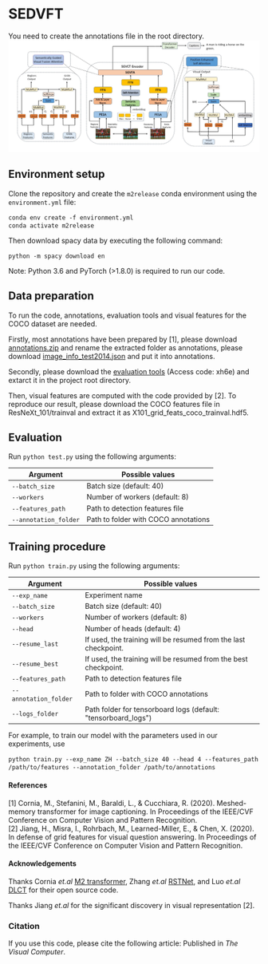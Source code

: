 # SEDVFT

 You need to create the annotations file in the root directory. <br/>
![Model](/Fig1.jpg "Moedl")

## Environment setup
Clone the repository and create the `m2release` conda environment using the `environment.yml` file:
```
conda env create -f environment.yml
conda activate m2release
```

Then download spacy data by executing the following command:
```
python -m spacy download en
```

Note: Python 3.6 and PyTorch (>1.8.0) is required to run our code. 

## Data preparation
To run the code, annotations, evaluation tools and visual features for the COCO dataset are needed.  

Firstly, most annotations have been prepared by [1], please download [annotations.zip](https://drive.google.com/file/d/1i8mqKFKhqvBr8kEp3DbIh9-9UNAfKGmE/view?usp=sharing) and rename the extracted folder as annotations, please download [image_info_test2014.json](http://images.cocodataset.org/annotations/image_info_test2014.zip) and put it into annotations. 

Secondly, please download the [evaluation tools](https://pan.baidu.com/s/1vP7Mt1gLLvn4HNxxOvSYxg) (Access code: xh6e) and extarct it in the project root directory.

Then, visual features are computed with the code provided by [2]. To reproduce our result, please download the COCO features file in ResNeXt_101/trainval and extract it as X101_grid_feats_coco_trainval.hdf5.

## Evaluation

Run `python test.py` using the following arguments:

| Argument | Possible values |
|------|------|
| `--batch_size` | Batch size (default: 40) |
| `--workers` | Number of workers (default: 8) |
| `--features_path` | Path to detection features file |
| `--annotation_folder` | Path to folder with COCO annotations |


## Training procedure
Run `python train.py` using the following arguments:

| Argument | Possible values |
|------|------|
| `--exp_name` | Experiment name|
| `--batch_size` | Batch size (default: 40) |
| `--workers` | Number of workers (default: 8) |
| `--head` | Number of heads (default: 4) |
| `--resume_last` | If used, the training will be resumed from the last checkpoint. |
| `--resume_best` | If used, the training will be resumed from the best checkpoint. |
| `--features_path` | Path to detection features file |
| `--annotation_folder` | Path to folder with COCO annotations |
| `--logs_folder` | Path folder for tensorboard logs (default: "tensorboard_logs")|

For example, to train our model with the parameters used in our experiments, use
```
python train.py --exp_name ZH --batch_size 40 --head 4 --features_path /path/to/features --annotation_folder /path/to/annotations
```


#### References
[1] Cornia, M., Stefanini, M., Baraldi, L., & Cucchiara, R. (2020). Meshed-memory transformer for image captioning. In Proceedings of the IEEE/CVF Conference on Computer Vision and Pattern Recognition.  
[2] Jiang, H., Misra, I., Rohrbach, M., Learned-Miller, E., & Chen, X. (2020). In defense of grid features for visual question answering. In Proceedings of the IEEE/CVF Conference on Computer Vision and Pattern Recognition.   


#### Acknowledgements
Thanks Cornia _et.al_ [M2 transformer](https://github.com/aimagelab/meshed-memory-transformer),
       Zhang _et.al_ [RSTNet](https://github.com/zhangxuying1004/RSTNet), and
       Luo _et.al_ [DLCT](https://github.com/luo3300612/image-captioning-DLCT) for their open source code.
       
Thanks Jiang _et.al_ for the significant discovery in visual representation [2].

### Citation
If you use this code, please cite the following article:
Published in *The Visual Computer*.  


